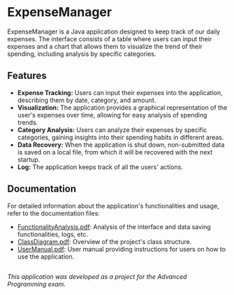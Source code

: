 # ExpenseManager

ExpenseManager is a Java application designed to keep track of our daily expenses. The interface consists of a table where users can input their expenses and a chart that allows them to visualize the trend of their spending, including analysis by specific categories.

## Features

- **Expense Tracking:** Users can input their expenses into the application, describing them by date, category, and amount.
- **Visualization:** The application provides a graphical representation of the user's expenses over time, allowing for easy analysis of spending trends.
- **Category Analysis:** Users can analyze their expenses by specific categories, gaining insights into their spending habits in different areas.
- **Data Recovery:** When the application is shut down, non-submitted data is saved on a local file, from which it will be recovered with the next startup.
- **Log:** The application keeps track of all the users' actions.

## Documentation

For detailed information about the application's functionalities and usage, refer to the documentation files:
- [FunctionalityAnalysis.pdf](Documentation/FunctionalityAnalysis.pdf): Analysis of the interface and data saving functionalities, logs, etc.
- [ClassDiagram.pdf](Documentation/ClassDiagram.pdf): Overview of the project's class structure.
- [UserManual.pdf](Documentation/UserManual.pdf): User manual providing instructions for users on how to use the application.

##
*This application was developed as a project for the Advanced Programming exam.*
